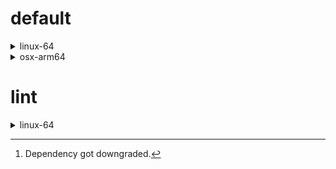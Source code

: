 # default

<details>
<summary>linux-64</summary>

|Dependency|Before|After|Package|
|-|-|-|-|
|**new-package**||0.10.1|conda|
|**removed-package**|0.10.1||pypi|
|**bpy**|0.10.1|2.10.1|pypi|
|**polars**|herads_0|herads_1|conda|
|python|0.10.0|0.10.1|conda|

</details>

<details>
<summary>osx-arm64</summary>

|Dependency|Before|After|Package|
|-|-|-|-|
|**polars**[^2]|0.10.0|0.9.1|conda|
|**python**|0.10.0|0.10.1|conda|

</details>

# lint

<details>
<summary>linux-64</summary>

|Dependency|Before|After|Package|
|-|-|-|-|
|**polars**|0.10.0|0.10.1|conda|
|python|0.10.0|0.10.1|conda|

</details>

[^1]: *Cursive* means explicit dependency.
[^2]: Dependency got downgraded.
